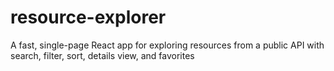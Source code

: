 # resource-explorer
A fast, single-page React app for exploring resources from a public API with search, filter, sort, details view, and favorites
